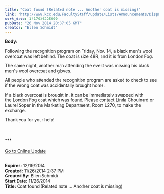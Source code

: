 ```yaml
---
title: "Coat found (Related note ... Another coat is missing)"
link: "http://www.kcc.edu/FacultyStaff/update/Lists/Announcements/DispForm.aspx?ID=1751"
sort_date: 1417034225000
pubDate: "26 Nov 2014 20:37:05 GMT"
creator: "Ellen Schmidt"
---
```


<div><b>Body:</b> <div class="ExternalClass368636338DBC4E36B8FC04B05C540AD4"><p>Following the recognition program on Friday, Nov. 14, a black men's wool overcoat was left behind. The coat is size 48R, and it is from London Fog.</p>
<p>The same night, another man attending the event was missing his black men's wool overcoat and gloves.</p>
<p>All people who attended the recognition program are asked to check to see if the wrong coat was accidentally brought home.</p>
<p>If a black overcoat is brought in, it can be immediately swapped with the London Fog coat which was found. Please contact Linda Chouinard or Laurel Soper in the Marketing Department, Room L270, to make the exchange. </p>
<p>Thank you for your help!<br /><br /><br /><br />***<br /><br /><a href="/update">Go to Online Update</a><br /> <br /></p></div></div>
<div><b>Expires:</b> 12/19/2014</div>
<div><b>Created:</b> 11/26/2014 2:37 PM</div>
<div><b>Created By:</b> Ellen Schmidt</div>
<div><b>Start Date:</b> 11/26/2014</div>
<div><b>Title:</b> Coat found (Related note ... Another coat is missing)</div>
